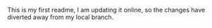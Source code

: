 This is my first readme, I am updating it online, so the changes have diverted away from my local branch.
